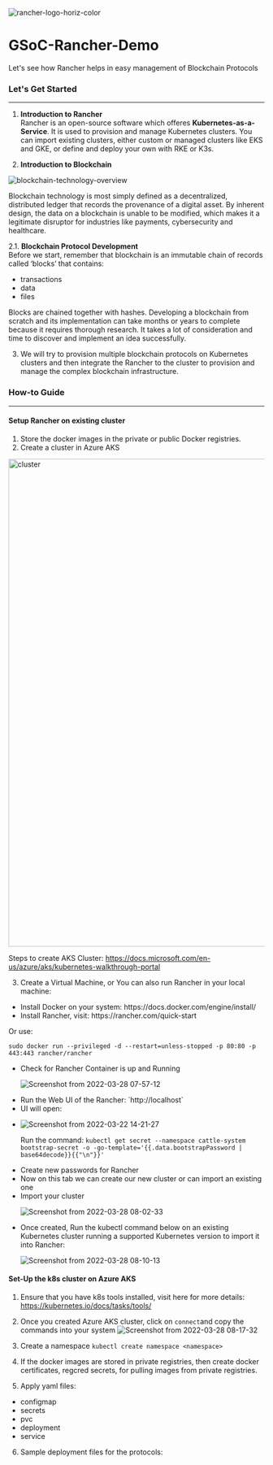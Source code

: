 ![rancher-logo-horiz-color](https://user-images.githubusercontent.com/63901956/160286983-ecb37c4d-d870-41a5-84b5-351e3d9c6bf8.svg)

# GSoC-Rancher-Demo
Let's see how Rancher helps in easy management of Blockchain Protocols

### Let's Get Started
---
1. **Introduction to Rancher** <br />
Rancher is an open-source software which offeres **Kubernetes-as-a-Service**. It is used to provision and manage Kubernetes clusters. You can import existing clusters, either custom or managed clusters like EKS and GKE, or define and deploy your own with RKE or K3s.

2. **Introduction to Blockchain** <br />

![blockchain-technology-overview](https://user-images.githubusercontent.com/63901956/160287365-df73e448-63de-42f4-b44b-dbb918cbd22f.jpeg)

Blockchain technology is most simply defined as a decentralized, distributed ledger that records the provenance of a digital asset. By inherent design, the data on a blockchain is unable to be modified, which makes it a legitimate disruptor for industries like payments, cybersecurity and healthcare.

2.1. **Blockchain Protocol Development** <br />
Before we start, remember that blockchain is an immutable chain of records called ‘blocks’ that contains:
<ul>
  <li>transactions</li>
  <li>data</li>
  <li>files</li>
</ul>

Blocks are chained together with hashes. Developing a blockchain from scratch and its implementation can take months or years to complete because it requires thorough research. It takes a lot of consideration and time to discover and implement an idea successfully.

3. We will try to provision multiple blockchain protocols on Kubernetes clusters and then integrate the Rancher to the cluster to provision and manage the complex blockchain infrastructure.

### How-to Guide
---

#### Setup Rancher on existing cluster

1. Store the docker images in the private or public Docker registries.
2. Create a cluster in Azure AKS
<img width="960" alt="cluster" src="https://user-images.githubusercontent.com/63901956/160291584-09617068-112d-41d2-bf4c-dffbe2f7412a.png">

Steps to create AKS Cluster: https://docs.microsoft.com/en-us/azure/aks/kubernetes-walkthrough-portal

3. Create a Virtual Machine, or You can also run Rancher in your local machine:
<ul>
  <li>Install Docker on your system: https://docs.docker.com/engine/install/</li>
  <li>Install Rancher, visit: https://rancher.com/quick-start</li>
</ul>

Or use:
```shell
sudo docker run --privileged -d --restart=unless-stopped -p 80:80 -p 443:443 rancher/rancher
```

<ul>
  <li>Check for Rancher Container is up and Running</li>
  
  ![Screenshot from 2022-03-28 07-57-12](https://user-images.githubusercontent.com/63901956/160316208-469459e9-a49f-4ff4-956a-67304874f380.png)
  
  <li>Run the Web UI of the Rancher: `http://localhost`</li>
  <li>UI will open: <li>
  
  ![Screenshot from 2022-03-22 14-21-27](https://user-images.githubusercontent.com/63901956/160294831-fb11b5b2-8214-4bdc-b403-c2394370ec79.png)
  
  Run the command: `kubectl get secret --namespace cattle-system bootstrap-secret -o -go-template='{{.data.bootstrapPassword | base64decode}}{{"\n"}}'`
  
  <li>Create new passwords for Rancher</li>
  <li>Now on this tab we can create our new cluster or can import an existing one</li>
  <li>Import your cluster</li>
  
  ![Screenshot from 2022-03-28 08-02-33](https://user-images.githubusercontent.com/63901956/160316637-e1deb81d-34a1-46ef-8a54-cc4eb4a032fc.png)
  
  <li>Once created, Run the kubectl command below on an existing Kubernetes cluster running a supported Kubernetes version to import it into Rancher: </li>
 
  ![Screenshot from 2022-03-28 08-10-13](https://user-images.githubusercontent.com/63901956/160317354-1765eae4-a5d7-4751-9ffc-ed97c15a6b45.png)
 
  </ul>
  
#### Set-Up the k8s cluster on Azure AKS

1. Ensure that you have k8s tools installed, visit here for more details: https://kubernetes.io/docs/tasks/tools/ 

2. Once you created Azure AKS cluster, click on `connect`and copy the commands into your system
![Screenshot from 2022-03-28 08-17-32](https://user-images.githubusercontent.com/63901956/160318071-c6f744a0-5451-4ec1-8eb6-1604722903aa.png)


3. Create a namespace `kubectl create namespace <namespace>`
4. If the docker images are stored in private registries, then create docker certificates, regcred secrets, for pulling images from private registries.
5. Apply yaml files: 
<ul>
  <li>configmap</li>
  <li>secrets</li>
  <li>pvc</li>
  <li>deployment</li>
  <li>service</li>
</ul>

6. Sample deployment files for the protocols: 
